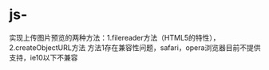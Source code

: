 # js-
实现上传图片预览的两种方法：1.filereader方法（HTML5的特性），2.createObjectURL方法
方法1存在兼容性问题，safari，opera浏览器目前不提供支持，ie10以下不兼容
